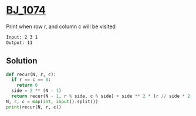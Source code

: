 # [BJ_1074](https://acmicpc.net/problem/1074)

Print when row r, and column c will be visited

```txt
Input: 2 3 1
Output: 11
```

## Solution

```py
def recur(N, r, c):
  if r == c == 0:
    return 0
  side = 2 ** (N - 1)
  return recur(N - 1, r % side, c % side) + side ** 2 * (r // side * 2 + c // side)
N, r, c = map(int, input().split())
print(recur(N, r, c))
```
